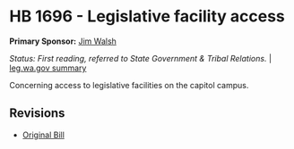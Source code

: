 # HB 1696 - Legislative facility access
**Primary Sponsor:** [Jim Walsh](/person/leg/jim.walsh.md)

*Status: First reading, referred to State Government & Tribal Relations.* | [leg.wa.gov summary](https://app.leg.wa.gov/billsummary?BillNumber=1696&Year=2021)

Concerning access to legislative facilities on the capitol campus.

## Revisions
* [Original Bill](1/)